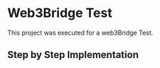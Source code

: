 # Web3Bridge Test

This project was executed for a web3Bridge Test.

## Step by Step Implementation


